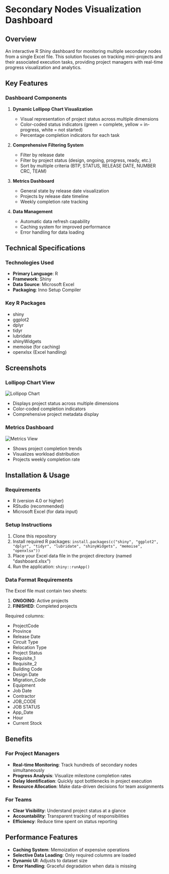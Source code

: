 # Secondary Nodes Visualization Dashboard

## Overview
An interactive R Shiny dashboard for monitoring multiple secondary nodes from a single Excel file. This solution focuses on tracking mini-projects and their associated execution tasks, providing project managers with real-time progress visualization and analytics.

## Key Features

### Dashboard Components
1. **Dynamic Lollipop Chart Visualization**
   - Visual representation of project status across multiple dimensions
   - Color-coded status indicators (green = complete, yellow = in-progress, white = not started)
   - Percentage completion indicators for each task

2. **Comprehensive Filtering System**
   - Filter by release date
   - Filter by project status (design, ongoing, progress, ready, etc.)
   - Sort by multiple criteria (BTP, STATUS, RELEASE DATE, NUMBER CRC, TEAM)

3. **Metrics Dashboard**
   - General state by release date visualization
   - Projects by release date timeline
   - Weekly completion rate tracking

4. **Data Management**
   - Automatic data refresh capability
   - Caching system for improved performance
   - Error handling for data loading

## Technical Specifications

### Technologies Used
- **Primary Language**: R
- **Framework**: Shiny
- **Data Source**: Microsoft Excel
- **Packaging**: Inno Setup Compiler

### Key R Packages
- shiny
- ggplot2
- dplyr
- tidyr
- lubridate
- shinyWidgets
- memoise (for caching)
- openxlsx (Excel handling)

## Screenshots

### Lollipop Chart View
![Lollipop Chart](screenshots/lollipop_chart.png)
- Displays project status across multiple dimensions
- Color-coded completion indicators
- Comprehensive project metadata display

### Metrics Dashboard
![Metrics View](screenshots/metrics_view.png)
- Shows project completion trends
- Visualizes workload distribution
- Projects weekly completion rate

## Installation & Usage

### Requirements
- R (version 4.0 or higher)
- RStudio (recommended)
- Microsoft Excel (for data input)

### Setup Instructions
1. Clone this repository
2. Install required R packages: `install.packages(c("shiny", "ggplot2", "dplyr", "tidyr", "lubridate", "shinyWidgets", "memoise", "openxlsx"))`
3. Place your Excel data file in the project directory (named "dashboard.xlsx")
4. Run the application: `shiny::runApp()`

### Data Format Requirements
The Excel file must contain two sheets:
1. **ONGOING**: Active projects
2. **FINISHED**: Completed projects

Required columns:
- ProjectCode
- Province
- Release Date
- Circuit Type
- Relocation Type
- Project Status
- Requisite_1
- Requisite_2
- Building Code
- Design Date
- Migration_Code
- Equipment
- Job Date
- Contractor
- JOB_CODE
- JOB STATUS
- App_Date
- Hour
- Current Stock

## Benefits

### For Project Managers
- **Real-time Monitoring**: Track hundreds of secondary nodes simultaneously
- **Progress Analysis**: Visualize milestone completion rates
- **Delay Identification**: Quickly spot bottlenecks in project execution
- **Resource Allocation**: Make data-driven decisions for team assignments

### For Teams
- **Clear Visibility**: Understand project status at a glance
- **Accountability**: Transparent tracking of responsibilities
- **Efficiency**: Reduce time spent on status reporting

## Performance Features
- **Caching System**: Memoization of expensive operations
- **Selective Data Loading**: Only required columns are loaded
- **Dynamic UI**: Adjusts to dataset size
- **Error Handling**: Graceful degradation when data is missing
